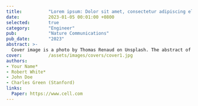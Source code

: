 ```yaml
---
title:          "Lorem ipsum: Dolor sit amet, consectetur adipiscing elit"
date:           2023-01-05 00:01:00 +0800
selected:       true
category:       "Engineer"
pub:            "Nature Communications"
pub_date:       "2023"
abstract: >-
  Cover image is a photo by Thomas Renaud on Unsplash. The abstract of the publication is meant to be a TLDR (very brief summary with 1~2 sentences) of your paper.
cover:          /assets/images/covers/cover1.jpg
authors:
- Your Name*
- Robert White*
- John Doe
- Charles Green (Stanford)
links:
  Paper: https://www.cell.com
---
```

